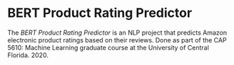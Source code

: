 # BERT Product Rating Predictor

The *BERT Product Rating Predictor* is an NLP project that predicts Amazon electronic product ratings based on their reviews. Done as part of the CAP 5610: Machine Learning graduate course at the University of Central Florida. 2020.
